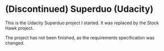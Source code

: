 # (Discontinued) Superduo (Udacity)
This is the Udacity Superduo project I started. It was replaced by the Stock Hawk project.

The project has not been finished, as the requirements specification was changed.
